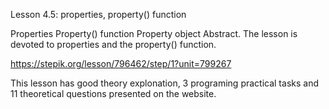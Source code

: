 Lesson 4.5: properties, property() function

Properties
Property() function
Property object
Abstract. The lesson is devoted to properties and the property() function.

https://stepik.org/lesson/796462/step/1?unit=799267

This lesson has good theory explonation, 3 programing practical tasks and 11 theoretical questions presented on the website.

